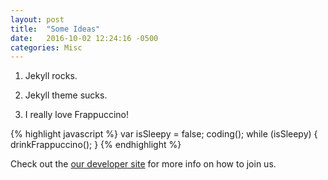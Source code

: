 ```yaml
---
layout: post
title:  "Some Ideas"
date:   2016-10-02 12:24:16 -0500
categories: Misc
---
```

1. Jekyll rocks.

2. Jekyll theme sucks.

3. I really love Frappuccino!

{% highlight javascript %}
var isSleepy = false;
coding();
while (isSleepy) {
  drinkFrappuccino();
}
{% endhighlight %}

Check out the [our developer site][dev-auh] for more info on how to join us.

[dev-auh]: http://developer.auhungry.com
